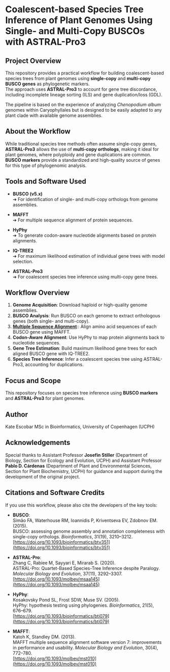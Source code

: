 # Coalescent-based Species Tree Inference of Plant Genomes Using Single- and Multi-Copy BUSCOs with ASTRAL-Pro3

## Project Overview

This repository provides a practical workflow for building coalescent-based species trees from plant genomes using **single-copy** and **multi-copy BUSCO genes** as phylogenetic markers.  
The approach uses **ASTRAL-Pro3** to account for gene tree discordance, including incomplete lineage sorting (ILS) and gene duplication/loss (GDL).

The pipeline is based on the experience of analyzing _Chenopodium album_ genomes within Caryophyllales but is designed to be easily adapted to any plant clade with available genome assemblies.

## About the Workflow

While traditional species tree methods often assume single-copy genes, **ASTRAL-Pro3** allows the use of **multi-copy orthologs**, making it ideal for plant genomes, where polyploidy and gene duplications are common.  **BUSCO markers** provide a standardized and high-quality source of genes for this type of phylogenomic analysis.

## Tools and Software Used

- **BUSCO (v5.x)**  
  ➔ For identification of single- and multi-copy orthologs from genome assemblies.

- **MAFFT**  
  ➔ For multiple sequence alignment of protein sequences.

- **HyPhy**  
  ➔ To generate codon-aware nucleotide alignments based on protein alignments.

- **IQ-TREE2**  
  ➔ For maximum likelihood estimation of individual gene trees with model selection.

- **ASTRAL-Pro3**  
  ➔ For coalescent species tree inference using multi-copy gene trees.

## Workflow Overview

1. **Genome Acquisition**: Download haploid or high-quality genome assemblies.
2. **BUSCO Analysis**: Run BUSCO on each genome to extract orthologous genes (both single- and multi-copy).
3. [**Multiple Sequence Alignment**](main/mafft_align.sh):: Align amino acid sequences of each BUSCO gene using MAFFT.
4. **Codon-Aware Alignment**: Use HyPhy to map protein alignments back to nucleotide sequences.
5. **Gene Tree Estimation**: Build maximum likelihood gene trees for each aligned BUSCO gene with IQ-TREE2.
6. **Species Tree Inference**: Infer a coalescent species tree using ASTRAL-Pro3, accounting for duplications.

## Focus and Scope

This repository focuses on species tree inference using **BUSCO markers** and **ASTRAL-Pro3** for plant genomes.  

## Author

  Kate Escobar 
  MSc in Bioinformatics, University of Copenhagen (UCPH)

## Acknowledgements

Special thanks to Assistant Professor **Josefin Stiller** (Department of Biology, Section for Ecology and Evolution, UCPH) and Assistant Professor **Pablo D. Cárdenas** (Department of Plant and Environmental Sciences, Section for Plant Biochemistry, UCPH) for guidance and support during the development of the original project.

## Citations and Software Credits

If you use this workflow, please also cite the developers of the key tools:

- **BUSCO**:  
  Simão FA, Waterhouse RM, Ioannidis P, Kriventseva EV, Zdobnov EM. (2015).  
  BUSCO: assessing genome assembly and annotation completeness with single-copy orthologs. *Bioinformatics*, 31(19), 3210–3212.  
  [https://doi.org/10.1093/bioinformatics/btv351](https://doi.org/10.1093/bioinformatics/btv351)

- **ASTRAL-Pro**:  
  Zhang C, Rabiee M, Sayyari E, Mirarab S. (2020).  
  ASTRAL-Pro: Quartet-Based Species-Tree Inference despite Paralogy. *Molecular Biology and Evolution*, 37(11), 3292–3307.  
  [https://doi.org/10.1093/molbev/msaa145](https://doi.org/10.1093/molbev/msaa145)

- **HyPhy**:  
  Kosakovsky Pond SL, Frost SDW, Muse SV. (2005).  
  HyPhy: hypothesis testing using phylogenies. *Bioinformatics*, 21(5), 676–679.  
  [https://doi.org/10.1093/bioinformatics/bti079](https://doi.org/10.1093/bioinformatics/bti079)

- **MAFFT**:  
  Katoh K, Standley DM. (2013).  
  MAFFT multiple sequence alignment software version 7: improvements in performance and usability. *Molecular Biology and Evolution*, 30(4), 772–780.  
  [https://doi.org/10.1093/molbev/mst010](https://doi.org/10.1093/molbev/mst010)

